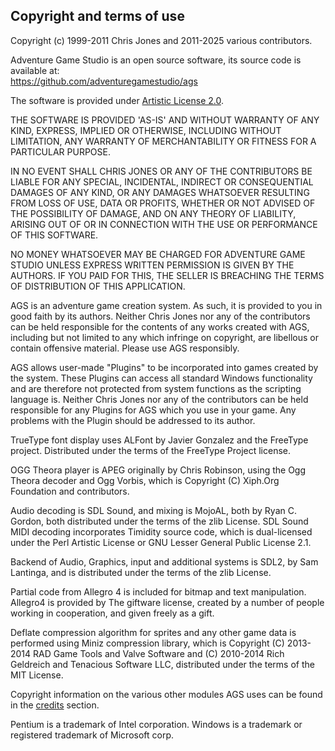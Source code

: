 ## Copyright and terms of use

Copyright (c) 1999-2011 Chris Jones and 2011-2025 various contributors.

Adventure Game Studio is an open source software, its source code is available at:<br>
https://github.com/adventuregamestudio/ags

The software is provided under
[Artistic License 2.0](https://opensource.org/licenses/artistic-license-2.0.php).

THE SOFTWARE IS PROVIDED 'AS-IS' AND WITHOUT WARRANTY OF ANY KIND,
EXPRESS, IMPLIED OR OTHERWISE, INCLUDING WITHOUT LIMITATION, ANY
WARRANTY OF MERCHANTABILITY OR FITNESS FOR A PARTICULAR PURPOSE.

IN NO EVENT SHALL CHRIS JONES OR ANY OF THE CONTRIBUTORS BE LIABLE FOR
ANY SPECIAL, INCIDENTAL, INDIRECT OR CONSEQUENTIAL DAMAGES OF ANY KIND,
OR ANY DAMAGES WHATSOEVER RESULTING FROM LOSS OF USE, DATA OR PROFITS,
WHETHER OR NOT ADVISED OF THE POSSIBILITY OF DAMAGE, AND ON ANY THEORY
OF LIABILITY, ARISING OUT OF OR IN CONNECTION WITH THE USE OR
PERFORMANCE OF THIS SOFTWARE.

NO MONEY WHATSOEVER MAY BE CHARGED FOR ADVENTURE GAME STUDIO UNLESS
EXPRESS WRITTEN PERMISSION IS GIVEN BY THE AUTHORS. IF YOU PAID FOR
THIS, THE SELLER IS BREACHING THE TERMS OF DISTRIBUTION OF THIS
APPLICATION.

AGS is an adventure game creation system. As such, it is provided to you
in good faith by its authors. Neither Chris Jones nor any of the
contributors can be held responsible for the contents of any works
created with AGS, including but not limited to any which infringe on
copyright, are libellous or contain offensive material. Please use AGS
responsibly.

AGS allows user-made "Plugins" to be incorporated into games created by
the system. These Plugins can access all standard Windows functionality
and are therefore not protected from system functions as the scripting
language is. Neither Chris Jones nor any of the contributors can be held
responsible for any Plugins for AGS which you use in your game. Any
problems with the Plugin should be addressed to its author.

TrueType font display uses ALFont by Javier Gonzalez and the FreeType
project. Distributed under the terms of the FreeType Project license.

OGG Theora player is APEG originally by Chris Robinson, using the Ogg Theora
decoder and Ogg Vorbis, which is Copyright (C) Xiph.Org Foundation and
contributors.

Audio decoding is SDL Sound, and mixing is MojoAL, both by Ryan C. Gordon,
both distributed under the terms of the zlib License. SDL Sound MIDI
decoding incorporates Timidity source code, which is dual-licensed under
the Perl Artistic License or GNU Lesser General Public License 2.1.

Backend of Audio, Graphics, input and additional systems is SDL2, by
Sam Lantinga, and is distributed under the terms of the zlib License.

Partial code from Allegro 4 is included for bitmap and text manipulation.
Allegro4 is provided by The giftware license, created by a number of people 
working in cooperation, and given freely as a gift.

Deflate compression algorithm for sprites and any other game data is performed
using Miniz compression library, which is Copyright (C) 2013-2014 RAD Game Tools
and Valve Software and (C) 2010-2014 Rich Geldreich and Tenacious Software LLC,
distributed under the terms of the MIT License.

Copyright information on the various other modules AGS uses can be found
in the [credits](Credits) section.

Pentium is a trademark of Intel corporation. Windows is a trademark or
registered trademark of Microsoft corp.
